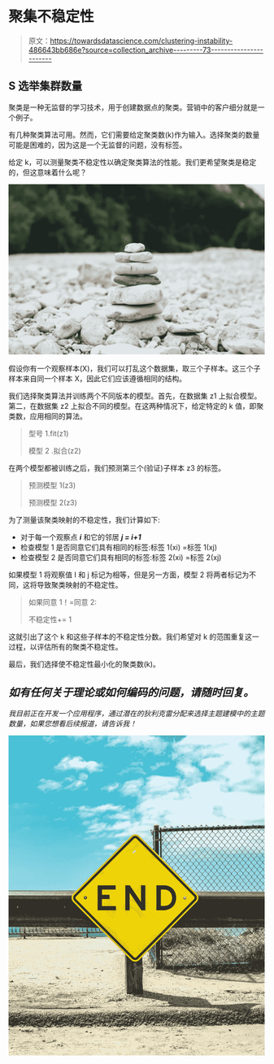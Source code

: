 # 聚集不稳定性

> 原文：<https://towardsdatascience.com/clustering-instability-486643bb686e?source=collection_archive---------73----------------------->

## S 选举集群数量

聚类是一种无监督的学习技术，用于创建数据点的聚类。营销中的客户细分就是一个例子。

有几种聚类算法可用。然而，它们需要给定聚类数(k)作为输入。选择聚类的数量可能是困难的，因为这是一个无监督的问题，没有标签。

给定 k，可以测量聚类不稳定性以确定聚类算法的性能。我们更希望聚类是稳定的，但这意味着什么呢？

![](img/4a98768f28591d01fdcf4813e3bcd337.png)

假设你有一个观察样本(X)，我们可以打乱这个数据集，取三个子样本。这三个子样本来自同一个样本 X，因此它们应该遵循相同的结构。

我们选择聚类算法并训练两个不同版本的模型。首先，在数据集 z1 上拟合模型。第二，在数据集 z2 上拟合不同的模型。在这两种情况下，给定特定的 k 值，即聚类数，应用相同的算法。

> 型号 1.fit(z1)
> 
> 模型 2 .拟合(z2)

在两个模型都被训练之后，我们预测第三个(验证)子样本 z3 的标签。

> 预测模型 1(z3)
> 
> 预测模型 2(z3)

为了测量该聚类映射的不稳定性，我们计算如下:

*   对于每一个观察点 ***i*** 和它的邻居 ***j = i+1***
*   检查模型 1 是否同意它们具有相同的标签:标签 1(xi) =标签 1(xj)
*   检查模型 2 是否同意它们具有相同的标签:标签 2(xi) =标签 2(xj)

如果模型 1 将观察值 I 和 j 标记为相等，但是另一方面，模型 2 将两者标记为不同，这将导致聚类映射的不稳定性。

> 如果同意 1！=同意 2:
> 
> 不稳定性+= 1

这就引出了这个 k 和这些子样本的不稳定性分数。我们希望对 k 的范围重复这一过程，以评估所有的聚类不稳定性。

最后，我们选择使不稳定性最小化的聚类数(k)。

## *如有任何关于理论或如何编码的问题，请随时回复。*

*我目前正在开发一个应用程序，通过潜在的狄利克雷分配来选择主题建模中的主题数量，如果您想看后续报道，请告诉我！*

![](img/fb36ffbc47b1eeafb0f04ec3e695a671.png)